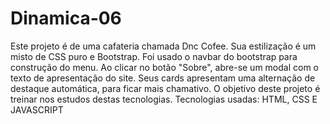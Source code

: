 # Dinamica-06
Este projeto é de uma cafateria chamada Dnc Cofee.
Sua estilização é um misto de CSS puro e Bootstrap.
Foi usado o navbar do bootstrap para construção do menu.
Ao clicar no botão "Sobre", abre-se um modal com o texto de apresentação do site.
Seus cards apresentam uma alternação de destaque automática, para ficar mais chamativo.
O objetivo deste projeto é treinar  nos estudos destas tecnologias.
Tecnologias usadas:
HTML, CSS E JAVASCRIPT 

